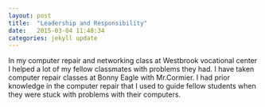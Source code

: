 ```yaml
---
layout: post
title:  "Leadership and Responsibility"
date:   2015-03-04 11:48:34
categories: jekyll update
---
```


In my computer repair and networking class at Westbrook vocational center I helped a lot of my fellow classmates with problems they had. I have taken computer repair classes at Bonny Eagle with Mr.Cormier. I had prior knowledge in the computer repair that I used to guide fellow students when they were stuck with problems with their computers.  
